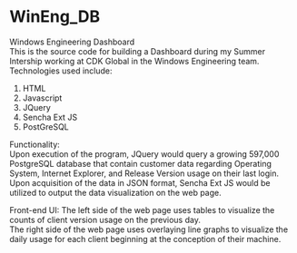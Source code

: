 # WinEng_DB
Windows Engineering Dashboard <br>
This is the source code for building a Dashboard during my Summer Intership working at CDK Global in the Windows Engineering team. <br>
Technologies used include: <br>
1. HTML <br>
2. Javascript <br>
3. JQuery <br>
4. Sencha Ext JS <br>
5. PostGreSQL <br>

Functionality: <br>
Upon execution of the program, JQuery would query a growing 597,000 PostgreSQL database that contain customer data regarding Operating System, Internet Explorer, and Release Version usage on their last login. Upon acquisition of the data in JSON format, Sencha Ext JS would be utilized to output the data visualization on the web page. <br>

Front-end UI:
The left side of the web page uses tables to visualize the counts of client version usage on the previous day. <br>
The right side of the web page uses overlaying line graphs to visualize the daily usage for each client beginning at the conception of their machine. <br>
